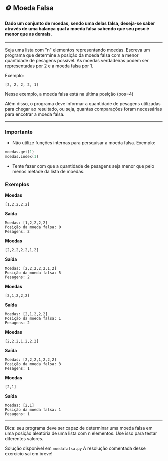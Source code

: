 ## 🪙 Moeda Falsa

#### Dado um conjunto de moedas, sendo uma delas falsa, deseja-se saber através de uma balança qual a moeda falsa sabendo que seu peso é menor que as demais.

***

Seja uma lista com "n" elementos representando moedas. Escreva
um programa que determine a posição da
moeda falsa com a menor quantidade de
pesagens possível. As moedas verdadeiras 
podem ser representadas por 2 e a moeda 
falsa por 1.

Exemplo:
```
[2, 2, 2, 2, 1]
```
Nesse exemplo, a moeda falsa está na última posição (pos=4)

Além disso, o programa deve informar a
quantidade de pesagens utilizadas
para chegar ao resultado, ou seja,
quantas comparações foram necessárias 
para encotrar a moeda falsa. 
***
### Importante
   * Não utilize funções internas para persquisar a moeda falsa.
   Exemplo:
```python
moedas.get(1)
moedas.index(1)
```
   * Tente fazer com que a quantidade de pesagens seja menor que pelo menos metade da lista de moedas.

### Exemplos

**Moedas**
```
[1,2,2,2,2]
```
**Saída**
```
Moedas: [1,2,2,2,2]
Posição da moeda falsa: 0
Pesagens: 2
```

**Moedas**
```
[2,2,2,2,2,1,2]
```
**Saída**
```
Moedas: [2,2,2,2,2,1,2]
Posição da moeda falsa: 5
Pesagens: 2
```
**Moedas**
```
[2,1,2,2,2]
```
**Saída**
```
Moedas: [2,1,2,2,2]
Posição da moeda falsa: 1
Pesagens: 2
```
**Moedas**
```
[2,2,2,1,2,2,2]
```
**Saída**
```
Moedas: [2,2,2,1,2,2,2]
Posição da moeda falsa: 3
Pesagens: 1
```
**Moedas**
```
[2,1]
```
**Saída**
```
Moedas: [2,1]
Posição da moeda falsa: 1
Pesagens: 1
```
***

Dica: seu programa deve ser capaz de determinar uma moeda falsa em uma posição aleatória de uma lista com n elementos. Use isso para testar diferentes valores.

Solução disponível em `moedafalsa.py`
A resolução comentada desse exercício sai em breve!
